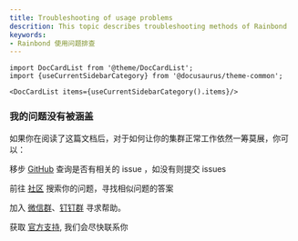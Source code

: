 ```yaml
---
title: Troubleshooting of usage problems
descrition: This topic describes troubleshooting methods of Rainbond
keywords:
- Rainbond 使用问题排查
---
```


```mdx-code-block
import DocCardList from '@theme/DocCardList';
import {useCurrentSidebarCategory} from '@docusaurus/theme-common';

<DocCardList items={useCurrentSidebarCategory().items}/>
```

### 我的问题没有被涵盖

如果你在阅读了这篇文档后，对于如何让你的集群正常工作依然一筹莫展，你可以：

移步 [GitHub](https://github.com/goodrain/rainbond/issues) 查询是否有相关的 issue ，如没有则提交 issues

前往 [社区](https://t.goodrain.com/) 搜索你的问题，寻找相似问题的答案

加入 [微信群](/community/support#微信群)、[钉钉群](/community/support#钉钉群) 寻求帮助。

获取 [官方支持](https://p5yh4rek1e.feishu.cn/share/base/shrcn4dG9z5zvbZZWd1MFf6ILBg/), 我们会尽快联系你
